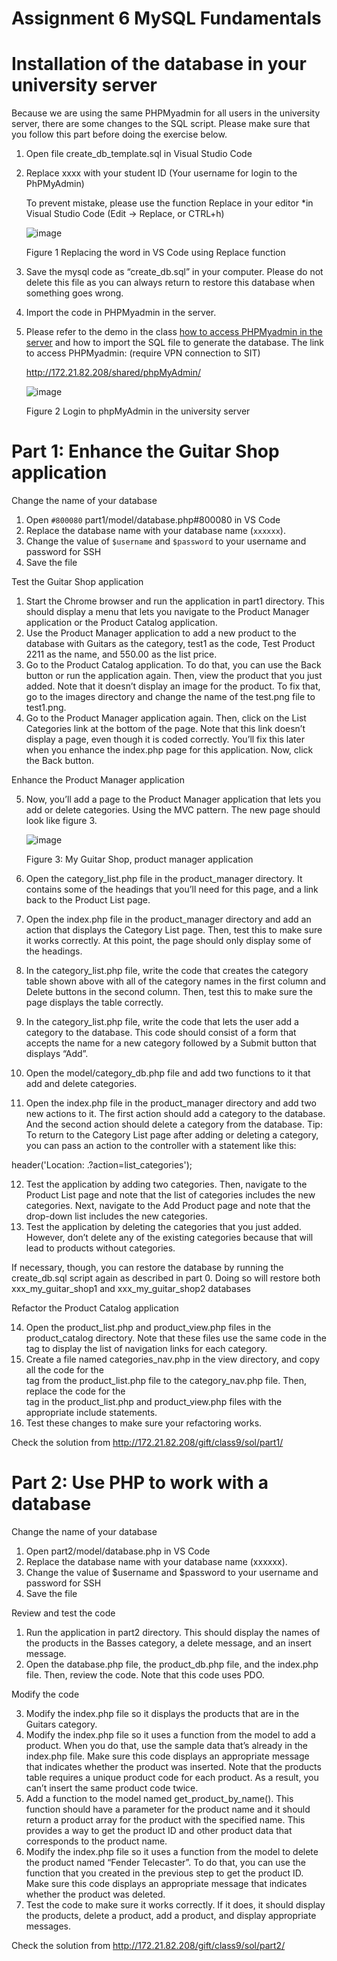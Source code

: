 # Assignment 6 MySQL Fundamentals
# Installation of the database in your university server
Because we are using the same PHPMyadmin for all users in the university server, there are some
changes to the SQL script. Please make sure that you follow this part before doing the exercise
below.
  1. Open file create_db_template.sql in Visual Studio Code
  2. Replace xxxx with your student ID (Your username for login to the PhPMyAdmin)
     
      To prevent mistake, please use the function Replace in your editor
      *in Visual Studio Code (Edit → Replace, or CTRL+h)
     
      ![image](https://github.com/Shibaura-WebDesign-2024/Assignment-6/assets/167336534/fec09381-ab08-4959-88ce-ad66204f7be7)
     
      Figure 1 Replacing the word in VS Code using Replace function

  3.	Save the mysql code as “create_db.sql” in your computer. Please do not delete this file as you can always return to restore this 
  database when something goes wrong.
  4.	Import the code in PHPMyadmin in the server. 
  5.	Please refer to the demo in the class <ins>how to access PHPMyadmin in the server</ins> and how to import the SQL file to generate the database.
  The link to access PHPMyadmin: (require VPN connection to SIT)

        http://172.21.82.208/shared/phpMyAdmin/

        ![image](https://github.com/Shibaura-WebDesign-2024/Assignment-6/assets/167336534/52dbd09b-48aa-459f-a121-2f49b7d6198c)

        Figure 2 Login to phpMyAdmin in the university server

# Part 1: Enhance the Guitar Shop application
Change the name of your database
1.	Open `#800080` part1/model/database.php#800080 in VS Code
2.	Replace the database name with your database name (```xxxxxx```). 
3.	Change the value of ```$username``` and ```$password``` to your username and password for SSH
4.	Save the file

Test the Guitar Shop application 

1.	Start the Chrome browser and run the application in part1 directory. This should display a menu that lets you navigate to the Product Manager application or the Product Catalog application.
2.	Use the Product Manager application to add a new product to the database with Guitars as the category, test1 as the code, Test Product 2211 as the name, and 550.00 as the list price.
3.	Go to the Product Catalog application. To do that, you can use the Back button or run the application again. Then, view the product that you just added. Note that it doesn’t display an image for the product. To fix that, go to the images directory and change the name of the test.png file to test1.png.
4.	Go to the Product Manager application again. Then, click on the List Categories link at the bottom of the page. Note that this link doesn’t display a page, even though it is coded correctly. You’ll fix this later when you enhance the index.php page for this application. Now, click the Back button. 

Enhance the Product Manager application 

5.	Now, you’ll add a page to the Product Manager application that lets you add or delete categories. Using the MVC pattern. The new page should look like figure 3.

       ![image](https://github.com/Shibaura-WebDesign-2024/Assignment-6/assets/167336534/da0bca71-4888-4492-a2f1-28689dc58ac4)

       Figure 3: My Guitar Shop, product manager application

6.	Open the category_list.php file in the product_manager directory. It contains some of the headings that you’ll need for this page, and a link back to the Product List page. 
7.	Open the index.php file in the product_manager directory and add an action that displays the Category List page. Then, test this to make sure it works correctly. At this point, the page should only display some of the headings.
8.	In the category_list.php file, write the code that creates the category table shown above with all of the category names in the first column and Delete buttons in the second column. Then, test this to make sure the page displays the table correctly.
9.	In the category_list.php file, write the code that lets the user add a category to the database. This code should consist of a form that accepts the name for a new category followed by a Submit button that displays “Add”.
10.	Open the model/category_db.php file and add two functions to it that add and delete categories.
11.	Open the index.php file in the product_manager directory and add two new actions to it. The first action should add a category to the database. And the second action should delete a category from the database. 
Tip: To return to the Category List page after adding or deleting a category, you can pass an action to the controller with a statement like this: 

header('Location: .?action=list_categories');

12.	Test the application by adding two categories. Then, navigate to the Product List page and note that the list of categories includes the new categories. Next, navigate to the Add Product page and note that the drop-down list includes the new categories.
13.	Test the application by deleting the categories that you just added. However, don’t delete any of the existing categories because that will lead to products without categories. 

If necessary, though, you can restore the database by running the create_db.sql  script again as described in part 0. Doing so will restore both xxx_my_guitar_shop1 and xxx_my_guitar_shop2 databases

Refactor the Product Catalog application

14.	Open the product_list.php and product_view.php files in the product_catalog directory. Note that these files use the same code in the <nav> tag to display the list of navigation links for each category.
15.	Create a file named categories_nav.php in the view directory, and copy all the code for the <nav> tag from the product_list.php file to the category_nav.php file. Then, replace the code for the <nav> tag in the product_list.php and product_view.php files with the appropriate include statements.
16.	Test these changes to make sure your refactoring works.

Check the solution from http://172.21.82.208/gift/class9/sol/part1/

# Part 2: Use PHP to work with a database
Change the name of your database

1.	Open part2/model/database.php in VS Code
2.	Replace the database name with your database name (xxxxxx). 
3.	Change the value of $username and $password to your username and password for SSH
4.	Save the file

Review and test the code 

1.	Run the application in part2 directory. This should display the names of the products in the Basses category, a delete message, and an insert message.
2.	Open the database.php file, the product_db.php file, and the index.php file. Then, review the code. Note that this code uses PDO.

Modify the code 

3.	Modify the index.php file so it displays the products that are in the Guitars category.
4.	Modify the index.php file so it uses a function from the model to add a product. When you do that, use the sample data that’s already in the index.php file. Make sure this code displays an appropriate message that indicates whether the product was inserted. Note that the products table requires a unique product code for each product. As a result, you can’t insert the same product code twice.
5.	Add a function to the model named get_product_by_name(). This function should have a parameter for the product name and it should return a product array for the product with the specified name. This provides a way to get the product ID and other product data that corresponds to the product name.
6.	Modify the index.php file so it uses a function from the model to delete the product named “Fender Telecaster”. To do that, you can use the function that you created in the previous step to get the product ID. Make sure this code displays an appropriate message that indicates whether the product was deleted.
7.	Test the code to make sure it works correctly. If it does, it should display the products, delete a product, add a product, and display appropriate messages. 

Check the solution from http://172.21.82.208/gift/class9/sol/part2/
